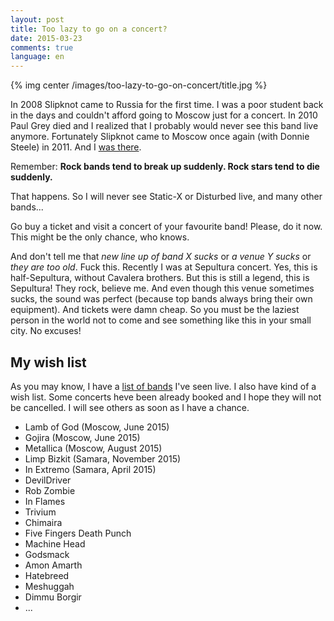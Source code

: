 ```yaml
---
layout: post
title: Too lazy to go on a concert?
date: 2015-03-23
comments: true
language: en
---
```


{% img center /images/too-lazy-to-go-on-concert/title.jpg %}

In 2008 Slipknot came to Russia for the first time. I was a poor student back in the days and couldn't afford going to Moscow just for a concert. In 2010 Paul Grey died and I realized that I probably would never see this band live anymore. Fortunately Slipknot came to Moscow once again (with Donnie Steele) in 2011. And I [was there](/2011/07/07/slipknot).

Remember: __Rock bands tend to break up suddenly. Rock stars tend to die suddenly.__

That happens. So I will never see Static-X or Disturbed live, and many other bands...

Go buy a ticket and visit a concert of your favourite band! Please, do it now. This might be the only chance, who knows.

And don't tell me that _new line up of band X sucks_ or _a venue Y sucks_ or _they are too old_. Fuck this. Recently I was at Sepultura concert. Yes, this is half-Sepultura, without Cavalera brothers. But this is still a legend, this is Sepultura! They rock, believe me. And even though this venue sometimes sucks, the sound was perfect (because top bands always bring their own equipment). And tickets were damn cheap. So you must be the laziest person in the world not to come and see something like this in your small city. No excuses!

## My wish list

As you may know, I have a [list of bands](/about/bands-list) I've seen live. I also have kind of a wish list. Some concerts heve been already booked and I hope they will not be cancelled. I will see others as soon as I have a chance.

* Lamb of God (Moscow, June 2015)
* Gojira (Moscow, June 2015)
* Metallica (Moscow, August 2015)
* Limp Bizkit (Samara, November 2015)
* In Extremo (Samara, April 2015)
* DevilDriver
* Rob Zombie
* In Flames
* Trivium
* Chimaira
* Five Fingers Death Punch
* Machine Head
* Godsmack
* Amon Amarth
* Hatebreed
* Meshuggah
* Dimmu Borgir
* ...

